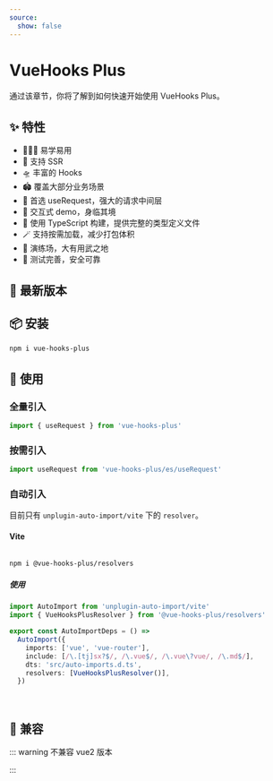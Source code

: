 ```yaml
---
source:
  show: false
---
```


<script setup>
import Badge from '@theme/home/Badge.vue'
</script>

# VueHooks Plus

通过该章节，你将了解到如何快速开始使用 VueHooks Plus。

## ✨ 特性

- 🏄🏼‍♂️ 易学易用
- 🔋 支持 SSR
- 🛸 丰富的 Hooks
- 🏟️ 覆盖大部分业务场景
- 🦾 首选 useRequest，强大的请求中间层
- 🎪 交互式 demo，身临其境
- 🎯 使用 TypeScript 构建，提供完整的类型定义文件
- 🪄 支持按需加载，减少打包体积
- 🤺 演练场，大有用武之地
- 🔐 测试完善，安全可靠

## 📝 最新版本

<Badge />

## 📦 安装

```bash
npm i vue-hooks-plus
```

## 🔨 使用

### 全量引入

```typescript
import { useRequest } from 'vue-hooks-plus'
```

### 按需引入

```typescript
import useRequest from 'vue-hooks-plus/es/useRequest'
```

### 自动引入

目前只有 `unplugin-auto-import/vite` 下的 `resolver`。

#### Vite

```bash

npm i @vue-hooks-plus/resolvers

```

##### 使用

```typescript
import AutoImport from 'unplugin-auto-import/vite'
import { VueHooksPlusResolver } from '@vue-hooks-plus/resolvers'

export const AutoImportDeps = () =>
  AutoImport({
    imports: ['vue', 'vue-router'],
    include: [/\.[tj]sx?$/, /\.vue$/, /\.vue\?vue/, /\.md$/],
    dts: 'src/auto-imports.d.ts',
    resolvers: [VueHooksPlusResolver()],
  })
```

<br />

## 🧩 兼容

::: warning 不兼容 vue2 版本

:::
